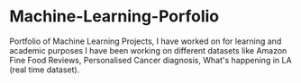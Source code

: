 # Machine-Learning-Porfolio
Portfolio of Machine Learning Projects, I have worked on for learning and academic purposes
I have been working on different datasets like Amazon Fine Food Reviews, Personalised
Cancer diagnosis, What's happening in LA (real time dataset).
